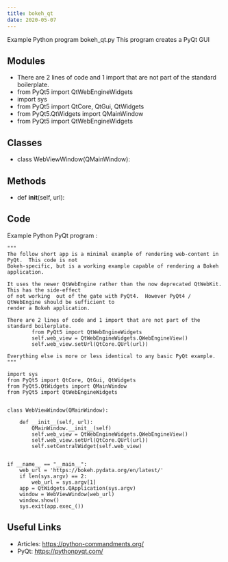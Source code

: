 ```yaml
---
title: bokeh_qt
date: 2020-05-07
---
```

Example Python program bokeh_qt.py
This program creates a PyQt GUI

## Modules

* There are 2 lines of code and 1 import that are not part of the standard boilerplate.
* from PyQt5 import QtWebEngineWidgets
* import sys
* from PyQt5 import QtCore, QtGui, QtWidgets
* from PyQt5.QtWidgets import QMainWindow
* from PyQt5 import QtWebEngineWidgets

## Classes

* class WebViewWindow(QMainWindow):

## Methods

* def __init__(self, url):

## Code

Example Python PyQt program :

    """
    The follow short app is a minimal example of rendering web-content in PyQt.  This code is not
    Bokeh-specific, but is a working example capable of rendering a Bokeh application.
    
    It uses the newer QtWebEngine rather than the now deprecated QtWebKit.  This has the side-effect
    of not working  out of the gate with PyQt4.  However PyQt4 / QtWebEngine should be sufficient to
    render a Bokeh application.
    
    There are 2 lines of code and 1 import that are not part of the standard boilerplate.
            from PyQt5 import QtWebEngineWidgets
            self.web_view = QtWebEngineWidgets.QWebEngineView()
            self.web_view.setUrl(QtCore.QUrl(url))
    
    Everything else is more or less identical to any basic PyQt example.
    """
    
    import sys
    from PyQt5 import QtCore, QtGui, QtWidgets
    from PyQt5.QtWidgets import QMainWindow
    from PyQt5 import QtWebEngineWidgets
    
    
    class WebViewWindow(QMainWindow):
    
        def __init__(self, url):
            QMainWindow.__init__(self)
            self.web_view = QtWebEngineWidgets.QWebEngineView()
            self.web_view.setUrl(QtCore.QUrl(url))
            self.setCentralWidget(self.web_view)
    
    
    if __name__ == "__main__":
        web_url = 'https://bokeh.pydata.org/en/latest/'
        if len(sys.argv) == 2:
            web_url = sys.argv[1]
        app = QtWidgets.QApplication(sys.argv)
        window = WebViewWindow(web_url)
        window.show()
        sys.exit(app.exec_())
    

## Useful Links

- Articles: https://python-commandments.org/
- PyQt: https://pythonpyqt.com/
